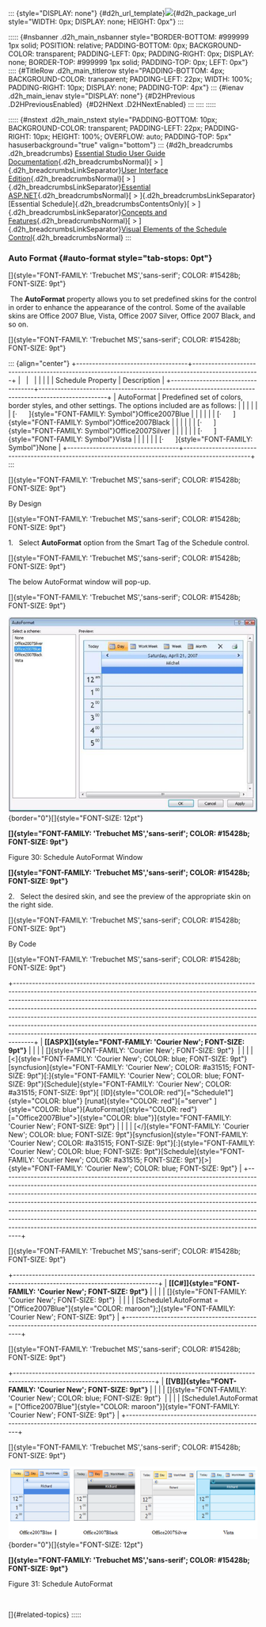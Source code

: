 ::: {style="DISPLAY: none"}
[](ms-xhelp:///?Id=d2h_url_template){#d2h_url_template}![](!package_url!){#d2h_package_url style="WIDTH: 0px; DISPLAY: none; HEIGHT: 0px"}
:::

::::: {#nsbanner .d2h_main_nsbanner style="BORDER-BOTTOM: #999999 1px solid; POSITION: relative; PADDING-BOTTOM: 0px; BACKGROUND-COLOR: transparent; PADDING-LEFT: 0px; PADDING-RIGHT: 0px; DISPLAY: none; BORDER-TOP: #999999 1px solid; PADDING-TOP: 0px; LEFT: 0px"}
:::: {#TitleRow .d2h_main_titlerow style="PADDING-BOTTOM: 4px; BACKGROUND-COLOR: transparent; PADDING-LEFT: 22px; WIDTH: 100%; PADDING-RIGHT: 10px; DISPLAY: none; PADDING-TOP: 4px"}
::: {#ienav .d2h_main_ienav style="DISPLAY: none"}
[](ms-xhelp:///?Id=53b74b80-9c4f-473d-aa3b-7bf6d387e526){#D2HPrevious .D2HPreviousEnabled}  [](ms-xhelp:///?Id=390870f1-4729-449f-a82d-66f475eb9cb0){#D2HNext .D2HNextEnabled}
:::
::::
:::::

::::: {#nstext .d2h_main_nstext style="PADDING-BOTTOM: 10px; BACKGROUND-COLOR: transparent; PADDING-LEFT: 22px; PADDING-RIGHT: 10px; HEIGHT: 100%; OVERFLOW: auto; PADDING-TOP: 5px" hasuserbackground="true" valign="bottom"}
::: {#d2h_breadcrumbs .d2h_breadcrumbs}
[Essential Studio User Guide Documentation](ms-xhelp:///?Id=12457748-09e3-4d74-a240-8e049cedf030){.d2h_breadcrumbsNormal}[ \> ]{.d2h_breadcrumbsLinkSeparator}[User Interface Edition](ms-xhelp:///?Id=c29296b7-531c-413b-a0ec-488ca1f7f669){.d2h_breadcrumbsNormal}[ \> ]{.d2h_breadcrumbsLinkSeparator}[Essential ASP.NET](ms-xhelp:///?Id=25c35330-c127-4dad-9a92-ed79dc7261a6){.d2h_breadcrumbsNormal}[ \> ]{.d2h_breadcrumbsLinkSeparator}[Essential Schedule]{.d2h_breadcrumbsContentsOnly}[ \> ]{.d2h_breadcrumbsLinkSeparator}[Concepts and Features](ms-xhelp:///?Id=64869483-f57f-4838-b322-b1a3d1ce8e40){.d2h_breadcrumbsNormal}[ \> ]{.d2h_breadcrumbsLinkSeparator}[Visual Elements of the Schedule Control](ms-xhelp:///?Id=1d8edd7d-7095-4d62-bd5e-cfe71771ca35){.d2h_breadcrumbsNormal}
:::

### Auto Format {#auto-format style="tab-stops: 0pt"}

[]{style="FONT-FAMILY: 'Trebuchet MS','sans-serif'; COLOR: #15428b; FONT-SIZE: 9pt"} 

 The **AutoFormat** property allows you to set predefined skins for the control in order to enhance the appearance of the control. Some of the available skins are Office 2007 Blue, Vista, Office 2007 Silver, Office 2007 Black, and so on.

[]{style="FONT-FAMILY: 'Trebuchet MS','sans-serif'; COLOR: #15428b; FONT-SIZE: 9pt"} 

::: {align="center"}
+-----------------------------------+---------------------------------------------------------------------------------------------------+
|                                   |                                                                                                   |
|                                   |                                                                                                   |
| Schedule Property                 | Description                                                                                       |
+-----------------------------------+---------------------------------------------------------------------------------------------------+
| AutoFormat                        | Predefined set of colors, border styles, and other settings. The options included are as follows: |
|                                   |                                                                                                   |
|                                   | [·      ]{style="FONT-FAMILY: Symbol"}Office2007Blue                                              |
|                                   |                                                                                                   |
|                                   | [·      ]{style="FONT-FAMILY: Symbol"}Office2007Black                                             |
|                                   |                                                                                                   |
|                                   | [·      ]{style="FONT-FAMILY: Symbol"}Office2007Silver                                            |
|                                   |                                                                                                   |
|                                   | [·      ]{style="FONT-FAMILY: Symbol"}Vista                                                       |
|                                   |                                                                                                   |
|                                   | [·      ]{style="FONT-FAMILY: Symbol"}None                                                        |
+-----------------------------------+---------------------------------------------------------------------------------------------------+
:::

[]{style="FONT-FAMILY: 'Trebuchet MS','sans-serif'; COLOR: #15428b; FONT-SIZE: 9pt"} 

By Design

[]{style="FONT-FAMILY: 'Trebuchet MS','sans-serif'; COLOR: #15428b; FONT-SIZE: 9pt"} 

1.   Select **AutoFormat** option from the Smart Tag of the Schedule control.

[]{style="FONT-FAMILY: 'Trebuchet MS','sans-serif'; COLOR: #15428b; FONT-SIZE: 9pt"} 

The below AutoFormat window will pop-up.

[]{style="FONT-FAMILY: 'Trebuchet MS','sans-serif'; COLOR: #15428b; FONT-SIZE: 9pt"} 

![](ImagesExt/image71_37.jpg){border="0"}[]{style="FONT-SIZE: 12pt"}

**[]{style="FONT-FAMILY: 'Trebuchet MS','sans-serif'; COLOR: #15428b; FONT-SIZE: 9pt"}** 

Figure 30: Schedule AutoFormat Window

**[]{style="FONT-FAMILY: 'Trebuchet MS','sans-serif'; COLOR: #15428b; FONT-SIZE: 9pt"}** 

2.   Select the desired skin, and see the preview of the appropriate skin on the right side.

[]{style="FONT-FAMILY: 'Trebuchet MS','sans-serif'; COLOR: #15428b; FONT-SIZE: 9pt"} 

By Code

[]{style="FONT-FAMILY: 'Trebuchet MS','sans-serif'; COLOR: #15428b; FONT-SIZE: 9pt"} 

+------------------------------------------------------------------------------------------------------------------------------------------------------------------------------------------------------------------------------------------------------------------------------------------------------------------------------------------------------------------------------------------------------------------------------------------------------------------------------------------------------------------------------------------------------------------------+
| **[\[ASPX\]]{style="FONT-FAMILY: 'Courier New'; FONT-SIZE: 9pt"}**                                                                                                                                                                                                                                                                                                                                                                                                                                                                                                     |
|                                                                                                                                                                                                                                                                                                                                                                                                                                                                                                                                                                        |
| []{style="FONT-FAMILY: 'Courier New'; FONT-SIZE: 9pt"}                                                                                                                                                                                                                                                                                                                                                                                                                                                                                                                 |
|                                                                                                                                                                                                                                                                                                                                                                                                                                                                                                                                                                        |
| [\<]{style="FONT-FAMILY: 'Courier New'; COLOR: blue; FONT-SIZE: 9pt"}[syncfusion]{style="FONT-FAMILY: 'Courier New'; COLOR: #a31515; FONT-SIZE: 9pt"}[:]{style="FONT-FAMILY: 'Courier New'; COLOR: blue; FONT-SIZE: 9pt"}[Schedule]{style="FONT-FAMILY: 'Courier New'; COLOR: #a31515; FONT-SIZE: 9pt"}[ [ID]{style="COLOR: red"}[=\"Schedule1\"]{style="COLOR: blue"} [runat]{style="COLOR: red"}[=\"server\" ]{style="COLOR: blue"}[AutoFormat]{style="COLOR: red"}[=\"Office2007Blue\"\>]{style="COLOR: blue"}]{style="FONT-FAMILY: 'Courier New'; FONT-SIZE: 9pt"} |
|                                                                                                                                                                                                                                                                                                                                                                                                                                                                                                                                                                        |
| [\</]{style="FONT-FAMILY: 'Courier New'; COLOR: blue; FONT-SIZE: 9pt"}[syncfusion]{style="FONT-FAMILY: 'Courier New'; COLOR: #a31515; FONT-SIZE: 9pt"}[:]{style="FONT-FAMILY: 'Courier New'; COLOR: blue; FONT-SIZE: 9pt"}[Schedule]{style="FONT-FAMILY: 'Courier New'; COLOR: #a31515; FONT-SIZE: 9pt"}[\>]{style="FONT-FAMILY: 'Courier New'; COLOR: blue; FONT-SIZE: 9pt"}                                                                                                                                                                                          |
+------------------------------------------------------------------------------------------------------------------------------------------------------------------------------------------------------------------------------------------------------------------------------------------------------------------------------------------------------------------------------------------------------------------------------------------------------------------------------------------------------------------------------------------------------------------------+

[]{style="FONT-FAMILY: 'Trebuchet MS','sans-serif'; COLOR: #15428b; FONT-SIZE: 9pt"} 

+---------------------------------------------------------------------------------------------------------------------------+
| **[\[C#\]]{style="FONT-FAMILY: 'Courier New'; FONT-SIZE: 9pt"}**                                                          |
|                                                                                                                           |
| []{style="FONT-FAMILY: 'Courier New'; FONT-SIZE: 9pt"}                                                                    |
|                                                                                                                           |
| [Schedule1.AutoFormat = [\"Office2007Blue\"]{style="COLOR: maroon"};]{style="FONT-FAMILY: 'Courier New'; FONT-SIZE: 9pt"} |
+---------------------------------------------------------------------------------------------------------------------------+

[]{style="FONT-FAMILY: 'Trebuchet MS','sans-serif'; COLOR: #15428b; FONT-SIZE: 9pt"} 

+--------------------------------------------------------------------------------------------------------------------------+
| **[\[VB\]]{style="FONT-FAMILY: 'Courier New'; FONT-SIZE: 9pt"}**                                                         |
|                                                                                                                          |
| []{style="FONT-FAMILY: 'Courier New'; COLOR: blue; FONT-SIZE: 9pt"}                                                      |
|                                                                                                                          |
| [Schedule1.AutoFormat = [\"Office2007Blue\"]{style="COLOR: maroon"}]{style="FONT-FAMILY: 'Courier New'; FONT-SIZE: 9pt"} |
+--------------------------------------------------------------------------------------------------------------------------+

[]{style="FONT-FAMILY: 'Trebuchet MS','sans-serif'; COLOR: #15428b; FONT-SIZE: 9pt"} 

![](ImagesExt/image71_38.png){border="0"}[]{style="FONT-SIZE: 12pt"}

**[]{style="FONT-FAMILY: 'Trebuchet MS','sans-serif'; COLOR: #15428b; FONT-SIZE: 9pt"}** 

Figure 31: Schedule AutoFormat

 

[]{#related-topics}
:::::
